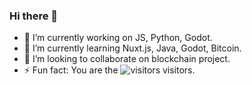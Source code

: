 ### Hi there 👋

- 🔭 I’m currently working on JS, Python, Godot.
- 🌱 I’m currently learning Nuxt.js, Java, Godot, Bitcoin.
- 👯 I’m looking to collaborate on blockchain project.
- ⚡ Fun fact: You are the ![visitors](https://visitor-badge.glitch.me/badge?${dracochen1}.${46193608}) visitors.



